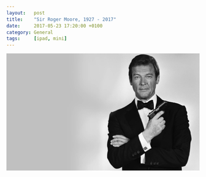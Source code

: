 ```yaml
---
layout:   post
title:    "Sir Roger Moore, 1927 - 2017"
date:     2017-05-23 17:20:00 +0100
category: General
tags:     [ipad, mini]
---
```


<center>
	<img src="/images/2017/5/roger-moore.png" alt="Roger" class="image-single" />
</center>
